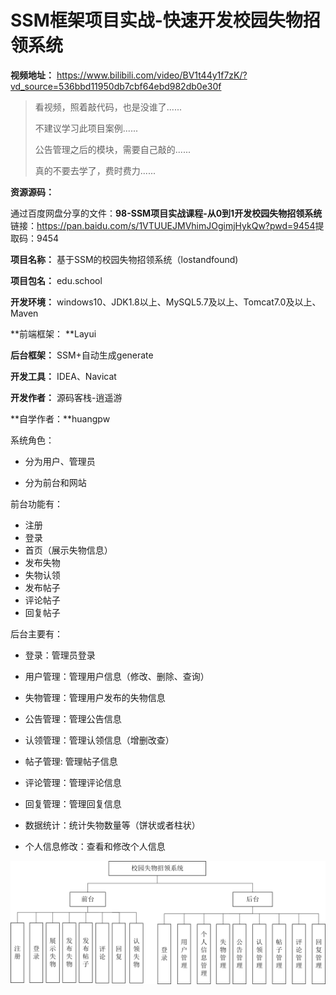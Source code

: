 # SSM框架项目实战-快速开发校园失物招领系统

**视频地址：** https://www.bilibili.com/video/BV1t44y1f7zK/?vd_source=536bbd11950db7cbf64ebd982db0e30f

> 看视频，照着敲代码，也是没谁了......
>
> 不建议学习此项目案例......
> 
> 公告管理之后的模块，需要自己敲的......
>
> 真的不要去学了，费时费力......

**资源源码：**

​				通过百度网盘分享的文件：**98-SSM项目实战课程-从0到1开发校园失物招领系统**
​				链接：https://pan.baidu.com/s/1VTUUEJMVhimJOgimjHykQw?pwd=9454 
​				提取码：9454 

**项目名称：** 基于SSM的校园失物招领系统（lostandfound)

**项目包名：** edu.school

**开发环境：** windows10、JDK1.8以上、MySQL5.7及以上、Tomcat7.0及以上、Maven

**前端框架： **Layui

**后台框架：** SSM+自动生成generate

**开发工具：** IDEA、Navicat

**开发作者：** 源码客栈-逍遥游

**自学作者：**huangpw

系统角色：

- 分为用户、管理员

- 分为前台和网站

前台功能有：

- 注册
- 登录
- 首页（展示失物信息）
- 发布失物
- 失物认领
- 发布帖子
- 评论帖子
- 回复帖子

后台主要有：

- 登录：管理员登录

- 用户管理：管理用户信息（修改、删除、查询）

- 失物管理：管理用户发布的失物信息

- 公告管理：管理公告信息

- 认领管理：管理认领信息（增删改查）

- 帖子管理: 管理帖子信息

- 评论管理：管理评论信息

- 回复管理：管理回复信息

- 数据统计：统计失物数量等（饼状或者柱状）

- 个人信息修改：查看和修改个人信息

![图片1](/images/图片1.png)

